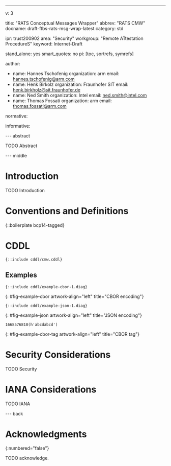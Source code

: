 ---
v: 3

title: "RATS Conceptual Messages Wrapper"
abbrev: "RATS CMW"
docname: draft-ftbs-rats-msg-wrap-latest
category: std

ipr: trust200902
area: "Security"
workgroup: "Remote ATtestation ProcedureS"
keyword: Internet-Draft

stand_alone: yes
smart_quotes: no
pi: [toc, sortrefs, symrefs]

author:
 - name: Hannes Tschofenig
   organization: arm
   email: hannes.tschofenig@arm.com
 - name: Henk Birkolz
   organization: Fraunhofer SIT
   email: henk.birkholz@sit.fraunhofer.de
 - name: Ned Smith
   organization: Intel
   email: ned.smith@intel.com
 - name: Thomas Fossati
   organization: arm
   email: thomas.fossati@arm.com

normative:

informative:


--- abstract

TODO Abstract


--- middle

# Introduction

TODO Introduction


# Conventions and Definitions

{::boilerplate bcp14-tagged}


# CDDL

~~~ cddl
{::include cddl/cmw.cddl}
~~~

## Examples

~~~ cbor-diag
{::include cddl/example-cbor-1.diag}
~~~
{: #fig-example-cbor artwork-align="left"
   title="CBOR encoding"}

~~~ cbor-diag
{::include cddl/example-json-1.diag}
~~~
{: #fig-example-json artwork-align="left"
   title="JSON encoding"}

~~~ cbor-diag
1668576818(h'abcdabcd')
~~~
{: #fig-example-cbor-tag artwork-align="left"
   title="CBOR tag"}

# Security Considerations

TODO Security


# IANA Considerations

TODO IANA



--- back

# Acknowledgments
{:numbered="false"}

TODO acknowledge.
